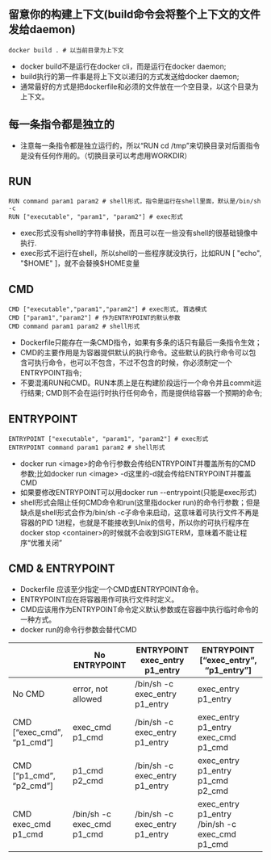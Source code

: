 ## 留意你的构建上下文(build命令会将整个上下文的文件发给daemon)
```
docker build . # 以当前目录为上下文
```
* docker build不是运行在docker cli，而是运行在docker daemon;   
* build执行的第一件事是将上下文以递归的方式发送给docker daemon;   
* 通常最好的方式是把dockerfile和必须的文件放在一个空目录，以这个目录为上下文。

## 每一条指令都是独立的
* 注意每一条指令都是独立运行的，所以“RUN cd /tmp”来切换目录对后面指令是没有任何作用的。（切换目录可以考虑用WORKDIR）

## RUN
```shell
RUN command param1 param2 # shell形式，指令是运行在shell里面，默认是/bin/sh -c
RUN ["executable", "param1", "param2"] # exec形式
```
* exec形式没有shell的字符串替换，而且可以在一些没有shell的很基础镜像中执行.  
* exec形式不运行在shell，所以shell的一些程序就没执行，比如RUN [ "echo", "$HOME" ]，就不会替换$HOME变量

## CMD
```shell
CMD ["executable","param1","param2"] # exec形式, 首选模式
CMD ["param1","param2"] # 作为ENTRYPOINT的默认参数
CMD command param1 param2 # shell形式
```
* Dockerfile只能存在一条CMD指令，如果有多条的话只有最后一条指令生效；   
* CMD的主要作用是为容器提供默认的执行命令。这些默认的执行命令可以包含可执行命令，也可以不包含，不过不包含的时候，你必须制定一个ENTRYPOINT指令;  
* 不要混淆RUN和CMD。RUN本质上是在构建阶段运行一个命令并且commit运行结果; CMD则不会在运行时执行任何命令，而是提供给容器一个预期的命令;   

## ENTRYPOINT
```shell
ENTRYPOINT ["executable", "param1", "param2"] # exec形式
ENTRYPOINT command param1 param2 # shell形式
```
* docker run &lt;image&gt;的命令行参数会传给ENTRYPOINT并覆盖所有的CMD参数;比如docker run &lt;image&gt; -d这里的-d就会传给ENTRYPOINT并覆盖CMD
* 如果要修改ENTRYPOINT可以用docker run --entrypoint(只能是exec形式)
* shell形式会阻止任何CMD命令和run(这里指docker run)的命令行参数；但是缺点是shell形式会作为/bin/sh -c子命令来启动，这意味着可执行文件不再是容器的PID 1进程，也就是不能接收到Unix的信号，所以你的可执行程序在docker stop &lt;container&gt;的时候就不会收到SIGTERM，意味着不能让程序“优雅关闭”

## CMD & ENTRYPOINT
* Dockerfile 应该至少指定一个CMD或ENTRYPOINT命令。
* ENTRYPOINT应在将容器用作可执行文件时定义。
* CMD应该用作为ENTRYPOINT命令定义默认参数或在容器中执行临时命令的一种方式。
* docker run的命令行参数会替代CMD

||No ENTRYPOINT|	ENTRYPOINT exec_entry p1_entry|	ENTRYPOINT [“exec_entry”, “p1_entry”]|
|  ----  | ----  | ----  | ----  |
|No CMD	|error, not allowed|	/bin/sh -c exec_entry p1_entry|	exec_entry p1_entry|
|CMD [“exec_cmd”, “p1_cmd”]|	exec_cmd p1_cmd|	/bin/sh -c exec_entry p1_entry|	exec_entry p1_entry exec_cmd p1_cmd|
|CMD [“p1_cmd”, “p2_cmd”]	|p1_cmd p2_cmd	|/bin/sh -c exec_entry p1_entry|	exec_entry p1_entry p1_cmd p2_cmd|
|CMD exec_cmd p1_cmd|	/bin/sh -c exec_cmd p1_cmd	|/bin/sh -c exec_entry p1_entry|	exec_entry p1_entry /bin/sh -c exec_cmd p1_cmd|
